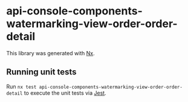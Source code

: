 # api-console-components-watermarking-view-order-order-detail

This library was generated with [Nx](https://nx.dev).

## Running unit tests

Run `nx test api-console-components-watermarking-view-order-order-detail` to execute the unit tests via [Jest](https://jestjs.io).
